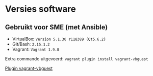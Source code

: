# Versies software

## Gebruikt voor SME (met Ansible)
- VirtualBox: `Version 5.1.30 r118389 (Qt5.6.2)`
- Git/Bash: `2.15.1.2`
- Vagrant: `Vagrant 1.9.8`

Extra commando uitgevoerd: `vagrant plugin install vagrant-vbguest`

[Plugin vagrant-vbguest](https://kvz.io/blog/2013/01/16/vagrant-tip-keep-virtualbox-guest-additions-in-sync/)